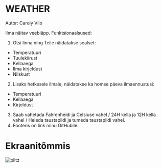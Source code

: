# WEATHER
Autor: Caroly Vilo

Ilma näitav veebiäpp. 
Funktsionaalsused:
1. Otsi linna ning Teile näidatakse sealset:
* Temperatuuri
* Tuulekiirust
* Kellaaega
* Ilma kirjeldust
* Niiskust
2. Lisaks hetkesele ilmale, näidatakse ka homse päeva ilmaennustusi:
* Temperatuuri
* Kellaaega
* Kirjeldust
3. Saab vahetada Fahrenheidi ja Celsiuse vahel / 24H kella ja 12H kella vahel / Heleda taustapildi ja tumeda taustapildi vahel.
4. Footeris on link minu GitHubile.

# Ekraanitõmmis
![piltz](https://user-images.githubusercontent.com/70900275/121605109-7a215300-ca54-11eb-8c8d-681b772e83b1.PNG)



